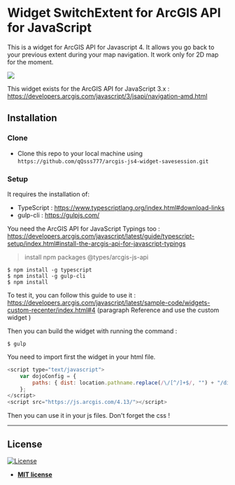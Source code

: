 # Widget SwitchExtent for ArcGIS API for JavaScript

This is a widget for ArcGIS API for Javascript 4. It allows you go back to your previous extent during your map navigation. It work only for 2D map for the moment.

![](switchextent.gif)

This widget exists for the ArcGIS API for JavaScript 3.x : https://developers.arcgis.com/javascript/3/jsapi/navigation-amd.html

## Installation

### Clone

- Clone this repo to your local machine using `https://github.com/qQsss777/arcgis-js4-widget-savesession.git`

### Setup

It requires the installation of:
- TypeScript : https://www.typescriptlang.org/index.html#download-links
- gulp-cli : https://gulpjs.com/

You need the ArcGIS API for JavaScript Typings too : https://developers.arcgis.com/javascript/latest/guide/typescript-setup/index.html#install-the-arcgis-api-for-javascript-typings

>  install npm packages @types/arcgis-js-api

```shell
$ npm install -g typescript
$ npm install -g gulp-cli
$ npm install
```

To test it, you can follow this guide to use it : https://developers.arcgis.com/javascript/latest/sample-code/widgets-custom-recenter/index.html#4 (paragraph Reference and use the custom widget )


Then you can build the widget with running the command :

```shell
$ gulp
```
You need to import first the widget in your html file.

```javascript
<script type="text/javascript">
    var dojoConfig = {
        paths: { dist: location.pathname.replace(/\/[^/]+$/, "") + "/dist" }
    };
</script>
<script src="https://js.arcgis.com/4.13/"></script>
```

Then you can use it in your js files. Don't forget the css !

---

## License

[![License](http://img.shields.io/:license-mit-blue.svg?style=flat-square)](http://badges.mit-license.org)

- **[MIT license](http://opensource.org/licenses/mit-license.php)**

